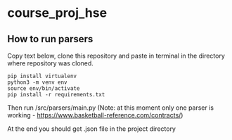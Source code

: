 # course_proj_hse

## How to run parsers

Copy text below, clone this repository and paste in terminal in the directory where repository was cloned.

```env config
pip install virtualenv
python3 -m venv env
source env/bin/activate
pip install -r requirements.txt
```

Then run /src/parsers/main.py
(Note: at this moment only one parser is working - <https://www.basketball-reference.com/contracts/>)

At the end you should get .json file in the project directory
